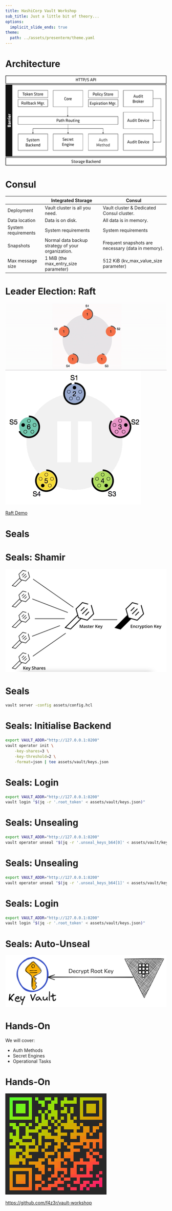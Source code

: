 ```yaml
---
title: HashiCorp Vault Workshop
sub_title: Just a little bit of theory...
options:
  implicit_slide_ends: true
theme:
  path: ../assets/presenterm/theme.yaml
---
```


<!--
speaker_note: |
  - increase font size 5 times with ctrl-+
-->


Architecture
===

![Architecture](./assets/img/architecture.png)

Consul
===

<!-- new_lines: 5 -->

|                     | Integrated Storage                                | Consul                                             |
| -                   | -                                                 | -                                                  |
| Deployment          | Vault cluster is all you need.                    | Vault cluster & Dedicated Consul cluster.          |
| Data location       | Data is on disk.                                  | All data is in memory.                             |
| System requirements | System requirements                               | System requirements                                |
| Snapshots           | Normal data backup strategy of your organization. | Frequent snapshots are necessary (data in memory). |
| Max message size    | 1 MiB (the max_entry_size parameter)              | 512 KiB (kv_max_value_size parameter)              |

Leader Election: Raft
===

![Raft](./assets/img/raft.gif)
![Raft Initial Leader](./assets/img/raft-initial-leader.gif)

<!-- alignment: center -->
[Raft Demo](https://raft.github.io/)

<!-- end_slide -->
<!-- jump_to_middle -->
<!-- font_size: 4 -->
Seals
===

Seals: Shamir
===

<!-- new_lines: 3 -->

![image:width:50%](./assets/img/shamir-seal.png)

Seals
===

```bash +exec
vault server -config assets/config.hcl
```

Seals: Initialise Backend
===

```bash +exec
export VAULT_ADDR="http://127.0.0.1:8200"
vault operator init \
    -key-shares=3 \
    -key-threshold=2 \
    -format=json | tee assets/vault/keys.json
```

Seals: Login
===

```bash +exec
export VAULT_ADDR="http://127.0.0.1:8200"
vault login "$(jq -r '.root_token' < assets/vault/keys.json)"
```

Seals: Unsealing
===

```bash +exec
export VAULT_ADDR="http://127.0.0.1:8200"
vault operator unseal "$(jq -r '.unseal_keys_b64[0]' < assets/vault/keys.json)"
```

Seals: Unsealing
===

```bash +exec
export VAULT_ADDR="http://127.0.0.1:8200"
vault operator unseal "$(jq -r '.unseal_keys_b64[1]' < assets/vault/keys.json)"
```

Seals: Login
===

```bash +exec
export VAULT_ADDR="http://127.0.0.1:8200"
vault login "$(jq -r '.root_token' < assets/vault/keys.json)"
```

Seals: Auto-Unseal
===

<!-- new_lines: 5 -->

![Shamir](./assets/img/vault-auto-unseal-azure.excalidraw.png)

Hands-On
===

<!-- new_lines: 5 -->
<!-- column_layout: [1, 2, 1] -->

<!-- column: 1 -->
<!-- font_size: 2 -->
We will cover:
- Auth Methods
- Secret Engines
- Operational Tasks

<!-- reset_layout -->

Hands-On
===

<!-- new_lines: 4 -->
<!-- alignment: center -->

![QR](./assets/img/qr.png)

<!-- new_lines: 2 -->
<!-- font_size: 2 -->
https://github.com/f4z3r/vault-workshop
